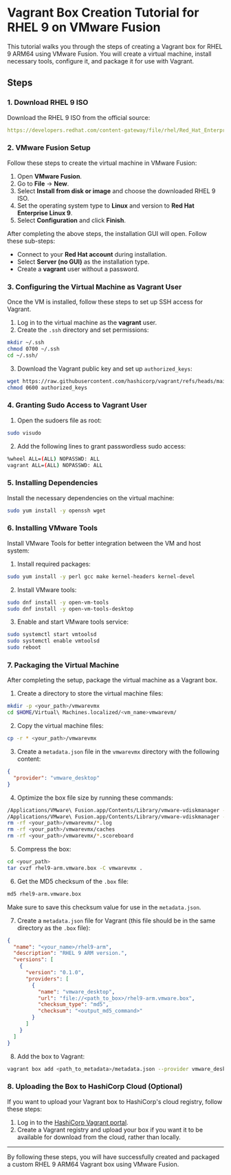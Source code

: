 
# Vagrant Box Creation Tutorial for RHEL 9 on VMware Fusion

This tutorial walks you through the steps of creating a Vagrant box for RHEL 9 ARM64 using VMware Fusion. You will create a virtual machine, install necessary tools, configure it, and package it for use with Vagrant.

## Steps

### 1. Download RHEL 9 ISO

Download the RHEL 9 ISO from the official source:

```yaml
https://developers.redhat.com/content-gateway/file/rhel/Red_Hat_Enterprise_Linux_9.5/rhel-9.5-aarch64-boot.iso
```

### 2. VMware Fusion Setup

Follow these steps to create the virtual machine in VMware Fusion:

1. Open **VMware Fusion**.
2. Go to **File** → **New**.
3. Select **Install from disk or image** and choose the downloaded RHEL 9 ISO.
4. Set the operating system type to **Linux** and version to **Red Hat Enterprise Linux 9**.
5. Select **Configuration** and click **Finish**.

After completing the above steps, the installation GUI will open. Follow these sub-steps:

- Connect to your **Red Hat account** during installation.
- Select **Server (no GUI)** as the installation type.
- Create a **vagrant** user without a password.

### 3. Configuring the Virtual Machine as Vagrant User

Once the VM is installed, follow these steps to set up SSH access for Vagrant.

1. Log in to the virtual machine as the **vagrant** user.
2. Create the `.ssh` directory and set permissions:

```bash
mkdir ~/.ssh
chmod 0700 ~/.ssh
cd ~/.ssh/
```

3. Download the Vagrant public key and set up `authorized_keys`:

```bash
wget https://raw.githubusercontent.com/hashicorp/vagrant/refs/heads/main/keys/vagrant.pub -O authorized_keys
chmod 0600 authorized_keys
```

### 4. Granting Sudo Access to Vagrant User

1. Open the sudoers file as root:

```bash
sudo visudo
```

2. Add the following lines to grant passwordless sudo access:

```bash
%wheel ALL=(ALL) NOPASSWD: ALL
vagrant ALL=(ALL) NOPASSWD: ALL
```

### 5. Installing Dependencies

Install the necessary dependencies on the virtual machine:

```bash
sudo yum install -y openssh wget
```

### 6. Installing VMware Tools

Install VMware Tools for better integration between the VM and host system:

1. Install required packages:

```bash
sudo yum install -y perl gcc make kernel-headers kernel-devel
```

2. Install VMware tools:

```bash
sudo dnf install -y open-vm-tools
sudo dnf install -y open-vm-tools-desktop
```

3. Enable and start VMware tools service:

```bash
sudo systemctl start vmtoolsd
sudo systemctl enable vmtoolsd
sudo reboot
```

### 7. Packaging the Virtual Machine

After completing the setup, package the virtual machine as a Vagrant box.

1. Create a directory to store the virtual machine files:

```bash
mkdir -p <your_path>/vmwarevmx
cd $HOME/Virtual\ Machines.localized/<vm_name>vmwarevm/
```

2. Copy the virtual machine files:

```bash
cp -r * <your_path>/vmwarevmx
```

3. Create a `metadata.json` file in the `vmwarevmx` directory with the following content:

```json
{
  "provider": "vmware_desktop"
}
```

4. Optimize the box file size by running these commands:

```bash
/Applications/VMware\ Fusion.app/Contents/Library/vmware-vdiskmanager -d <your_path>/vmwarevmx/Virtual\ Disk.vmdk
/Applications/VMware\ Fusion.app/Contents/Library/vmware-vdiskmanager -k <your_path>/vmwarevmx/Virtual\ Disk.vmdk
rm -rf <your_path>/vmwarevmx/*.log
rm -rf <your_path>/vmwarevmx/caches
rm -rf <your_path>/vmwarevmx/*.scoreboard
```

5. Compress the box:

```bash
cd <your_path>
tar cvzf rhel9-arm.vmware.box -C vmwarevmx .
```

6. Get the MD5 checksum of the `.box` file:

```bash
md5 rhel9-arm.vmware.box
```

Make sure to save this checksum value for use in the `metadata.json`.

7. Create a `metadata.json` file for Vagrant (this file should be in the same directory as the `.box` file):

```json
{
  "name": "<your_name>/rhel9-arm",
  "description": "RHEL 9 ARM version.",
  "versions": [
    {
      "version": "0.1.0",
      "providers": [
        {
          "name": "vmware_desktop",
          "url": "file://<path_to_box>/rhel9-arm.vmware.box",
          "checksum_type": "md5",
          "checksum": "<output_md5_command>"
        }
      ]
    }
  ]
}
```

8. Add the box to Vagrant:

```bash
vagrant box add <path_to_metadata>/metadata.json --provider vmware_desktop --force
```

### 8. Uploading the Box to HashiCorp Cloud (Optional)

If you want to upload your Vagrant box to HashiCorp's cloud registry, follow these steps:

1. Log in to the [HashiCorp Vagrant portal](https://portal.cloud.hashicorp.com/vagrant/discover).
2. Create a Vagrant registry and upload your box if you want it to be available for download from the cloud, rather than locally.

---

By following these steps, you will have successfully created and packaged a custom RHEL 9 ARM64 Vagrant box using VMware Fusion.
